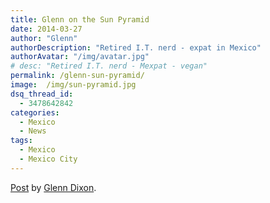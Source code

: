 ```yaml
---
title: Glenn on the Sun Pyramid
date: 2014-03-27
author: "Glenn"
authorDescription: "Retired I.T. nerd - expat in Mexico"
authorAvatar: "/img/avatar.jpg"
# desc: "Retired I.T. nerd - Mexpat - vegan"
permalink: /glenn-sun-pyramid/
image:  /img/sun-pyramid.jpg
dsq_thread_id:
  - 3478642842
categories:
  - Mexico
  - News
tags:
  - Mexico
  - Mexico City
---
```

<div id="fb-root">
</div>



<div class="fb-post" data-href="https://www.facebook.com/photo.php?fbid=10153940673635437&set=a.10153940673575437.1073741837.648515436&type=1" data-width="466">
  <div class="fb-xfbml-parse-ignore">
    <a href="https://www.facebook.com/photo.php?fbid=10153940673635437&set=a.10153940673575437.1073741837.648515436&type=1">Post</a> by <a href="https://www.facebook.com/dixonge">Glenn Dixon</a>.
  </div>
</div>

